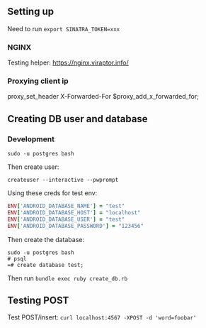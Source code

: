 ## Setting up

Need to run `export SINATRA_TOKEN=xxx`

### NGINX

Testing helper: https://nginx.viraptor.info/

### Proxying client ip

proxy_set_header X-Forwarded-For $proxy_add_x_forwarded_for;

## Creating DB user and database

### Development

`sudo -u postgres bash`

Then create user:

`createuser --interactive --pwprompt`

Using these creds for test env:

```ruby
ENV['ANDROID_DATABASE_NAME'] = "test"
ENV['ANDROID_DATABASE_HOST'] = "localhost"
ENV['ANDROID_DATABASE_USER'] = "test"
ENV['ANDROID_DATABASE_PASSWORD'] = "123456"
```

Then create the database:

```
sudo -u postgres bash
# psql
=# create database test;
```

Then run `bundle exec ruby create_db.rb`

## Testing POST

Test POST/insert: `curl localhost:4567 -XPOST -d 'word=foobar'`

